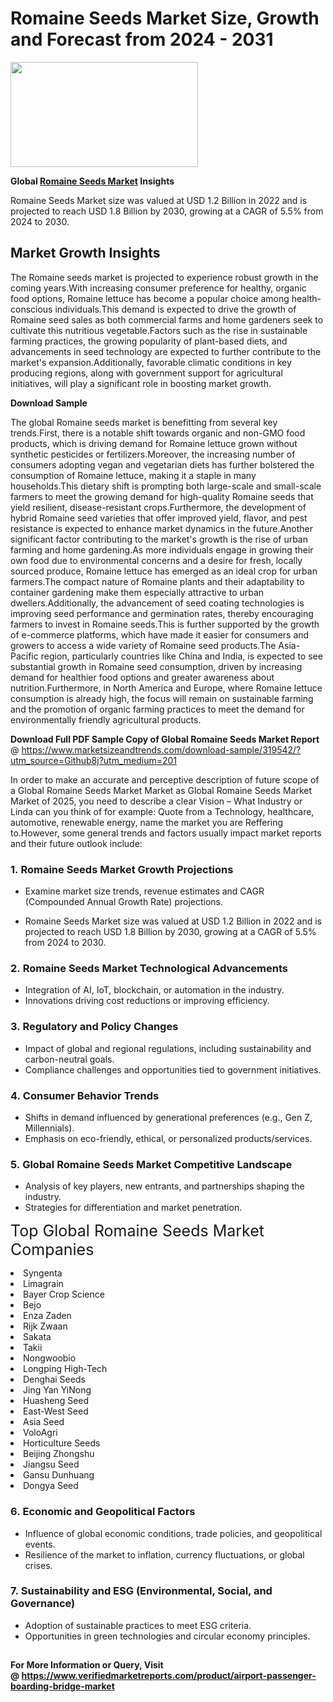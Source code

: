 <H1>Romaine Seeds Market Size, Growth and Forecast from 2024 - 2031</H1><img class="aligncenter size-medium wp-image-584254" src="https://thirdeyenews.in/wp-content/uploads/2024/09/Global-Market-Research-300x168.jpeg" alt="" width="300" height="168" /><p><strong>Global&nbsp;<a href="https://www.marketsizeandtrends.com/download-sample/319542/?utm_source=Github8j?utm_medium=201">Romaine Seeds Market</a> Insights</strong></p><p>Romaine Seeds Market size was valued at USD 1.2 Billion in 2022 and is projected to reach USD 1.8 Billion by 2030, growing at a CAGR of 5.5% from 2024 to 2030.</p><p><h2>Market Growth Insights</h2> <p>The Romaine seeds market is projected to experience robust growth in the coming years.With increasing consumer preference for healthy, organic food options, Romaine lettuce has become a popular choice among health-conscious individuals.This demand is expected to drive the growth of Romaine seed sales as both commercial farms and home gardeners seek to cultivate this nutritious vegetable.Factors such as the rise in sustainable farming practices, the growing popularity of plant-based diets, and advancements in seed technology are expected to further contribute to the market's expansion.Additionally, favorable climatic conditions in key producing regions, along with government support for agricultural initiatives, will play a significant role in boosting market growth.</p> <p><strong>Download Sample</strong></p> <p>The global Romaine seeds market is benefitting from several key trends.First, there is a notable shift towards organic and non-GMO food products, which is driving demand for Romaine lettuce grown without synthetic pesticides or fertilizers.Moreover, the increasing number of consumers adopting vegan and vegetarian diets has further bolstered the consumption of Romaine lettuce, making it a staple in many households.This dietary shift is prompting both large-scale and small-scale farmers to meet the growing demand for high-quality Romaine seeds that yield resilient, disease-resistant crops.Furthermore, the development of hybrid Romaine seed varieties that offer improved yield, flavor, and pest resistance is expected to enhance market dynamics in the future.Another significant factor contributing to the market's growth is the rise of urban farming and home gardening.As more individuals engage in growing their own food due to environmental concerns and a desire for fresh, locally sourced produce, Romaine lettuce has emerged as an ideal crop for urban farmers.The compact nature of Romaine plants and their adaptability to container gardening make them especially attractive to urban dwellers.Additionally, the advancement of seed coating technologies is improving seed performance and germination rates, thereby encouraging farmers to invest in Romaine seeds.This is further supported by the growth of e-commerce platforms, which have made it easier for consumers and growers to access a wide variety of Romaine seed products.The Asia-Pacific region, particularly countries like China and India, is expected to see substantial growth in Romaine seed consumption, driven by increasing demand for healthier food options and greater awareness about nutrition.Furthermore, in North America and Europe, where Romaine lettuce consumption is already high, the focus will remain on sustainable farming and the promotion of organic farming practices to meet the demand for environmentally friendly agricultural products.<p><span class=""><strong>Download Full PDF Sample Copy of Global Romaine Seeds Market Report</strong> @ <a href="https://www.marketsizeandtrends.com/download-sample/319542/?utm_source=Github8j?utm_medium=201" target="_blank">https://www.marketsizeandtrends.com/download-sample/319542/?utm_source=Github8j?utm_medium=201</a></span></p><p>In order to make an accurate and perceptive description of future scope of a Global&nbsp;Romaine Seeds Market Market as Global&nbsp;Romaine Seeds Market Market of 2025, you need to describe a clear Vision &ndash; What Industry or Linda can you think of for example: Quote from a Technology, healthcare, automotive, renewable energy, name the market you are Reffering to.However, some general trends and factors usually impact market reports and their future outlook include:</p><h3>1.&nbsp;<strong>Romaine Seeds Market Growth Projections</strong></h3><ul><li>Examine market size trends, revenue estimates and CAGR (Compounded Annual Growth Rate) projections.</li><li><p>Romaine Seeds Market size was valued at USD 1.2 Billion in 2022 and is projected to reach USD 1.8 Billion by 2030, growing at a CAGR of 5.5% from 2024 to 2030.</p></li></ul><h3>2.&nbsp;<strong>Romaine Seeds Market Technological Advancements</strong></h3><ul><li>Integration of AI, IoT, blockchain, or automation in the industry.</li><li>Innovations driving cost reductions or improving efficiency.</li></ul><h3>3.&nbsp;<strong>Regulatory and Policy Changes</strong></h3><ul><li>Impact of global and regional regulations, including sustainability and carbon-neutral goals.</li><li>Compliance challenges and opportunities tied to government initiatives.</li></ul><h3>4.&nbsp;<strong>Consumer Behavior Trends</strong></h3><ul><li>Shifts in demand influenced by generational preferences (e.g., Gen Z, Millennials).</li><li>Emphasis on eco-friendly, ethical, or personalized products/services.</li></ul><h3>5.&nbsp;<strong>Global Romaine Seeds Market Competitive Landscape</strong></h3><ul><li>Analysis of key players, new entrants, and partnerships shaping the industry.</li><li>Strategies for differentiation and market penetration.</li></ul><p data-pm-slice="1 1 []"><span style="color: inherit; font-family: inherit; font-size: 25px;">Top Global Romaine Seeds Market Companies</span></p><div class="" data-test-id=""><p><li>Syngenta</li><li> Limagrain</li><li> Bayer Crop Science</li><li> Bejo</li><li> Enza Zaden</li><li> Rijk Zwaan</li><li> Sakata</li><li> Takii</li><li> Nongwoobio</li><li> Longping High-Tech</li><li> Denghai Seeds</li><li> Jing Yan YiNong</li><li> Huasheng Seed</li><li> East-West Seed</li><li> Asia Seed</li><li> VoloAgri</li><li> Horticulture Seeds</li><li> Beijing Zhongshu</li><li> Jiangsu Seed</li><li> Gansu Dunhuang</li><li> Dongya Seed</li></p></div><h3>6.&nbsp;<strong>Economic and Geopolitical Factors</strong></h3><ul><li>Influence of global economic conditions, trade policies, and geopolitical events.</li><li>Resilience of the market to inflation, currency fluctuations, or global crises.</li></ul><h3>7.&nbsp;<strong>Sustainability and ESG (Environmental, Social, and Governance)</strong></h3><ul><li>Adoption of sustainable practices to meet ESG criteria.</li><li>Opportunities in green technologies and circular economy principles.</li></ul><h2><strong style="font-size: 14px;">For More Information or Query, Visit @&nbsp;</strong><a style="background-color: #ffffff; font-size: 14px;" href="https://www.marketsizeandtrends.com/report/romaine-seeds-market/" target="_blank">https://www.verifiedmarketreports.com/product/airport-passenger-boarding-bridge-market</a></h2>